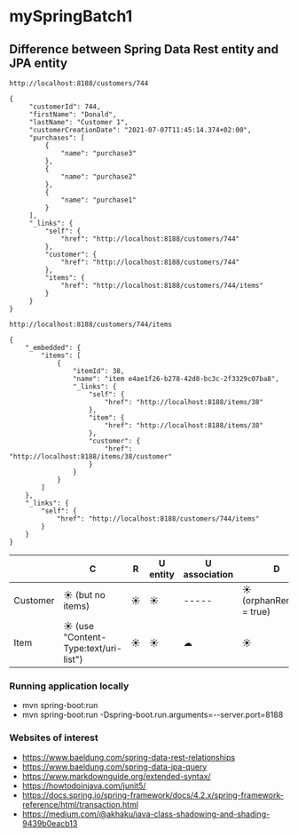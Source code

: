 # mySpringBatch1

## Difference between Spring Data Rest entity and JPA entity

```
http://localhost:8188/customers/744

{
     "customerId": 744,
     "firstName": "Donald",
     "lastName": "Customer 1",
     "customerCreationDate": "2021-07-07T11:45:14.374+02:00",
     "purchases": [
         {
             "name": "purchase3"
         },
         {
             "name": "purchase2"
         },
         {
             "name": "purchase1"
         }
     ],
     "_links": {
         "self": {
             "href": "http://localhost:8188/customers/744"
         },
         "customer": {
             "href": "http://localhost:8188/customers/744"
         },
         "items": {
             "href": "http://localhost:8188/customers/744/items"
         }
     }
}
```

```
http://localhost:8188/customers/744/items

{
    "_embedded": {
        "items": [
            {
                "itemId": 38,
                "name": "item e4ae1f26-b278-42d8-bc3c-2f3329c07ba8",
                "_links": {
                    "self": {
                        "href": "http://localhost:8188/items/38"
                    },
                    "item": {
                        "href": "http://localhost:8188/items/38"
                    },
                    "customer": {
                        "href": "http://localhost:8188/items/38/customer"
                    }
                }
            }
        ]
    },
    "_links": {
        "self": {
            "href": "http://localhost:8188/customers/744/items"
        }
    }
}

```

| | C | R | U entity | U association | D | 
| --- | --- | --- | --- | --- | --- |
| Customer | &#9728; (but no items) | &#9728; | &#9728; | ----- | &#9728; (orphanRemoval = true) | 
| Item | &#9728; (use "Content-Type:text/uri-list") | &#9728; | &#9728; | &#9729; | &#9728; | 
 
### Running application locally
* mvn spring-boot:run 
* mvn spring-boot:run -Dspring-boot.run.arguments=--server.port=8188

### Websites of interest
* https://www.baeldung.com/spring-data-rest-relationships
* https://www.baeldung.com/spring-data-jpa-query
* https://www.markdownguide.org/extended-syntax/
* https://howtodoinjava.com/junit5/
* https://docs.spring.io/spring-framework/docs/4.2.x/spring-framework-reference/html/transaction.html
* https://medium.com/@akhaku/java-class-shadowing-and-shading-9439b0eacb13
 

